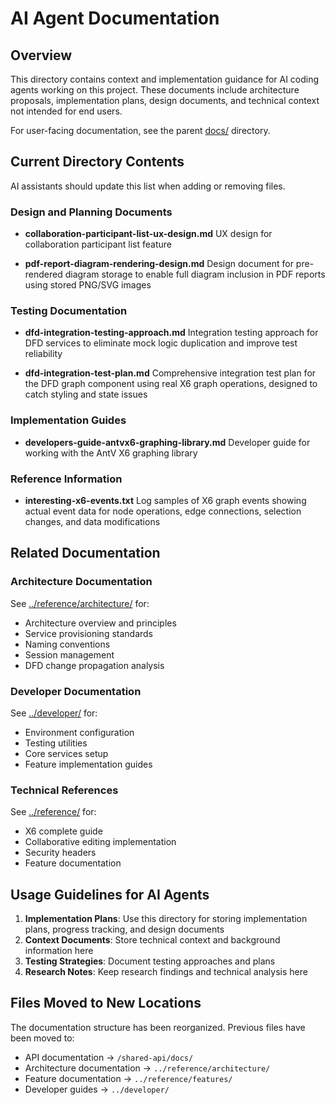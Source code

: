 # AI Agent Documentation

## Overview

This directory contains context and implementation guidance for AI coding agents working on this project. These documents include architecture proposals, implementation plans, design documents, and technical context not intended for end users.

For user-facing documentation, see the parent [docs/](../) directory.

## Current Directory Contents

AI assistants should update this list when adding or removing files.

### Design and Planning Documents

- **collaboration-participant-list-ux-design.md**
  UX design for collaboration participant list feature

- **pdf-report-diagram-rendering-design.md**
  Design document for pre-rendered diagram storage to enable full diagram inclusion in PDF reports using stored PNG/SVG images

### Testing Documentation

- **dfd-integration-testing-approach.md**
  Integration testing approach for DFD services to eliminate mock logic duplication and improve test reliability

- **dfd-integration-test-plan.md**
  Comprehensive integration test plan for the DFD graph component using real X6 graph operations, designed to catch styling and state issues

### Implementation Guides

- **developers-guide-antvx6-graphing-library.md**
  Developer guide for working with the AntV X6 graphing library

### Reference Information

- **interesting-x6-events.txt**
  Log samples of X6 graph events showing actual event data for node operations, edge connections, selection changes, and data modifications

## Related Documentation

### Architecture Documentation
See [../reference/architecture/](../reference/architecture/) for:
- Architecture overview and principles
- Service provisioning standards
- Naming conventions
- Session management
- DFD change propagation analysis

### Developer Documentation
See [../developer/](../developer/) for:
- Environment configuration
- Testing utilities
- Core services setup
- Feature implementation guides

### Technical References
See [../reference/](../reference/) for:
- X6 complete guide
- Collaborative editing implementation
- Security headers
- Feature documentation

## Usage Guidelines for AI Agents

1. **Implementation Plans**: Use this directory for storing implementation plans, progress tracking, and design documents
2. **Context Documents**: Store technical context and background information here
3. **Testing Strategies**: Document testing approaches and plans
4. **Research Notes**: Keep research findings and technical analysis here

## Files Moved to New Locations

The documentation structure has been reorganized. Previous files have been moved to:

- API documentation → `/shared-api/docs/`
- Architecture documentation → `../reference/architecture/`
- Feature documentation → `../reference/features/`
- Developer guides → `../developer/`
